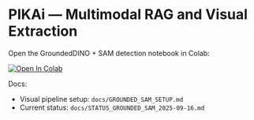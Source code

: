 # PIKAi — Multimodal RAG and Visual Extraction

Open the GroundedDINO + SAM detection notebook in Colab:

[![Open In Colab](https://colab.research.google.com/assets/colab-badge.svg)](https://colab.research.google.com/github/aptyp78/PIKAi/blob/colab-latest/notebooks/Grounded_DINO_SAM2_Detection.ipynb)

Docs:
- Visual pipeline setup: `docs/GROUNDED_SAM_SETUP.md`
- Current status: `docs/STATUS_GROUNDED_SAM_2025-09-16.md`
